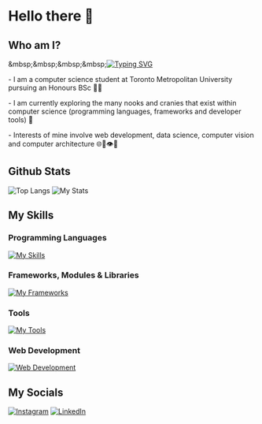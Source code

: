 # Hello there 👋

## Who am I?


&mbsp;&mbsp;&mbsp;&mbsp;[![Typing SVG](https://readme-typing-svg.demolab.com?font=Anton&size=26&duration=5002&pause=54&color=F7EEE8&center=true&width=435&lines=STUDENT;DEVELOPER;EXPLORER;SUHAIL+MOEEN)](https://git.io/typing-svg)


\- I am a computer science student at Toronto Metropolitan University pursuing an Honours BSc 👨‍🎓

\- I am currently exploring the many nooks and cranies that exist within computer science (programming languages, frameworks and developer tools) 🔭

\- Interests of mine involve web development, data science, computer vision and computer architecture 🌐💾👁️🔗

## Github Stats

![Top Langs](https://github-readme-stats.vercel.app/api/top-langs/?username=smm2005&layout=donut&theme=github_dark)
![My Stats](https://github-readme-stats.vercel.app/api?username=smm2005&show_icons=true&theme=github_dark)


## My Skills

### Programming Languages
[![My Skills](https://skillicons.dev/icons?i=python,java,javascript)]() 

### Frameworks, Modules & Libraries
[![My Frameworks](https://skillicons.dev/icons?i=flask,opencv,arduino,jquery,react)]()

### Tools
[![My Tools](https://skillicons.dev/icons?i=git,github,powershell,vscode)]() 

### Web Development
[![Web Development](https://skillicons.dev/icons?i=html,css)]()


## My Socials

[![Instagram](https://skillicons.dev/icons?i=instagram)](https://www.instagram.com/its.s.m.m/)
[![LinkedIn](https://skillicons.dev/icons?i=linkedin)](https://www.linkedin.com/in/suhail-moeen-aa0753212/)

<!--
**smm2005/smm2005** is a ✨ _special_ ✨ repository because its `README.md` (this file) appears on your GitHub profile.

Here are some ideas to get you started:

- 🔭 I’m currently working on ...
- 🌱 I’m currently learning ...
- 👯 I’m looking to collaborate on ...
- 🤔 I’m looking for help with ...
- 💬 Ask me about ...
- 📫 How to reach me: ...
- 😄 Pronouns: ...
- ⚡ Fun fact: ...
-->
